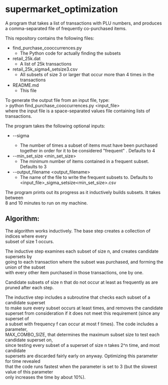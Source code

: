 # supermarket_optimization
A program that takes a list of transactions with PLU numbers, and produces a comma-separated file of frequently co-purchased items.

This repository contains the following files:  
* find_purchase_cooccurrences.py  
	* The Python code for actually finding the subsets  
* retail_25k.dat  
	* A list of 25k transactions  
* retail_25k_sigma4_setsize3.csv  
	* All subsets of size 3 or larger that occur more than 4 times in the transactions  
* README.md  
	* This file  

To generate the output file from an input file, type:  
    > python find_purchase_cooccurrences.py <input_file>  
where the input file is a space-separated values file containing lists of transactions.  

The program takes the following optional inputs:  
* --sigma <sigma>   
	* The number of times a subset of items must have been purchased together in order for it to be considered "frequent" . Defaults to 4  
* --min_set_size <min_set_size>  
	* The minimum number of items contained in a frequent subset. Defaults to 3  
* --output_filename <output_filename>  
	* The name of the file to write the frequent subsets to. Defaults to <input_file>_sigma<sigma>_setsize<min_set_size>.csv  

The program prints out its progress as it inductively builds subsets. It takes between  
8 and 10 minutes to run on my machine.  


## Algorithm:  
The algorithm works inductively. The base step creates a collection of indices where every  
subset of size 1 occurs.  

The inductive step examines each subset of size n, and creates candidate supersets by  
going to each transaction where the subset was purchased, and forming the union of the subset  
with every other item purchased in those transactions, one by one.  

Candidate subsets of size n that do not occur at least as frequently as <sigma> are  
pruned after each step.  

The inductive step includes a subroutine that checks each subset of a candidate superset  
to make sure every subset occurs at least <sigma> times, and removes the candidate  
superset from consideration if it does not meet this requirement (since any superset of  
a subset with frequency f can occur at most f times). The code includes a parameter,  
MAX_COMBO_SIZE, that determines the maximum subset size to test each candidate superset on,  
since testing every subset of a superset of size n takes 2^n time, and most candidate  
supersets are discarded fairly early on anyway. Optimizing this parameter for time revealed  
that the code runs fastest when the parameter is set to 3 (but the slowest value of this parameter  
only increases the time by about 10%).  